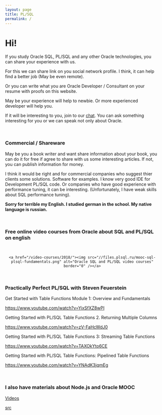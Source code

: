 ```yaml
---
layout: page
title: PL/SQL
permalink: /
---
```


# Hi!

If you study Oracle SQL, PL/SQL and any other Oracle technologies, you can share your experience with us.

For this we can share link on you social network profile. I think, it can help find a better job (May be even remote).

Or you can write what you are Oracle Developer / Consultant on your resume with proofs on this website.

May be your experience will help to newbie. Or more experienced developer will help you.

If it will be interesting to you, join to our <a href="https://oracledba.net/chat/">chat</a>. You can ask something interesting for you or we can speak not only about Oracle.

<br/>

### Commercial / Shareware

May be you a book writer and want share information about your book, you can do it for free if agree to share with us some interesting articles. If not, you can publish information for money.

I think it would be right and for commercial companies who suggest thier clients some solutions. Software for examples. I know very good IDE for Development PL/SQL code. Or companies who have good experience with performance tuning, it can be interesting. (Unfortunately, I have weak skills about SQL performance tuning).

**Sorry for terrible my English. I studied german in the school. My native language is russian.**

<br/>

### Free online video courses from Oracle about SQL and PL/SQL on english

<br/>

<div align="center">

    <a href="/video-courses/2018/"><img src="//files.plsql.ru/mooc-sql-plsql-fundamentals.png" alt="Oracle SQL and PL/SQL video courses" border="0" /></a>

</div>

<br/>

### Practically Perfect PL/SQL with Steven Feuerstein

Get Started with Table Functions Module 1: Overview and Fundamentals

https://www.youtube.com/watch?v=YixSfXZ8wPI

Getting Started with PL/SQL Table Functions 2. Returning Multiple Columns

https://www.youtube.com/watch?v=zV-FaHcWdJ0

Getting Started with PL/SQL Table Functions 3: Streaming Table Functions

https://www.youtube.com/watch?v=TAXOkYto6CE

Getting Started with PL/SQL Table Functions: Pipelined Table Functions

https://www.youtube.com/watch?v=YNAdK3jqmEg

<br/>

### I also have materials about Node.js and Oracle MOOC

<a href="https://labs.jsdev.org/backend/nodejs/2018/introduction-to-nodejs-using-oracle-cloud/" rel="nofollow">Videos</a>

<a href="https://github.com/marley-nodejs/oracle-mooc-introduction-to-nodejs-using-oracle-cloud" rel="nofollow">src</a>
